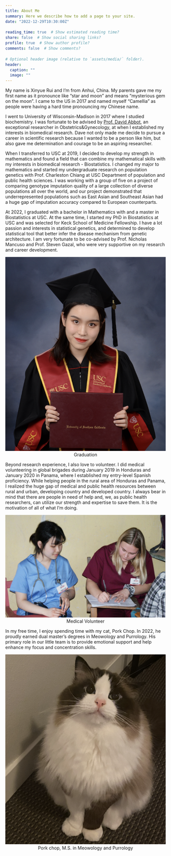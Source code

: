 ```yaml
---
title: About Me
summary: Here we describe how to add a page to your site.
date: "2022-12-29T10:30:00Z"

reading_time: true  # Show estimated reading time?
share: false  # Show social sharing links?
profile: true  # Show author profile?
comments: false  # Show comments?

# Optional header image (relative to `assets/media/` folder).
header:
  caption: ""
  image: ""
---
```

My name is Xinyue Rui and I’m from Anhui, China. My parents gave me my first name as it pronounce like “star and moon” and means “mysterious gem on the moon”. I came to the US in 2017 and named myself “Camellia” as people were having a hard time pronouncing my Chinese name. 

I went to University of Wisconsin-Madison in 2017 where I studied biochemistry. I was fortunate to be advised by [Prof. David Abbot](https://erp.wisc.edu/staff/abbott-david/), an exceptional researcher in Obstetrics&Gynecology, at when I established my interests in biomedical research. Dave not only made me decide to pursue a career in scientific research because I wanted to be a person like him, but also gave me determination and courage to be an aspiring researcher. 

When I transferred to USC at 2019, I decided to develop my strength in mathematics and found a field that can combine my mathematical skills with my interests in biomedical research - Biostatistics. I changed my major to mathematics and started my undergraduate research on population genetics with Prof. Charleston Chiang at USC Department of population and public health sciences. I was working with a group of five on a project of comparing genotype imputation quality of a large collection of diverse populations all over the world, and our project demonstrated that underrepresented populations such as East Asian and Southeast Asian had a huge gap of imputation accuracy compared to European counterparts. 

At 2022, I graduated with a bachelor in Mathematics with and a master in Biostatistics at USC. At the same time, I started my PhD in Biostatistics at USC and was selected for Keck School of Medicine Fellowship. I have a lot passion and interests in statistical genetics, and determined to develop statistical tool that better infer the disease mechanism from genetic architecture. I am very fortunate to be co-advised by Prof. Nicholas Mancuso and Prof. Steven Gazal, who were very supportive on my research and career development. 

<center>
  <img src="./grad.jpg">
  <figcaption>Graduation</figcaption>
</center>

Beyond research experience, I also love to volunteer. I did medical volunteering in global brigades during January 2019 in Honduras and January 2020 in Panama, where I established my entry-level Spanish proficiency. While helping people in the rural area of Honduras and Panama, I realized the huge gap of medical and public health resources between rural and urban, developing country and developed country. I always bear in mind that there are people in need of help and, we, as public health researchers, can utilize our strength and expertise to save them. It is the motivation of all of what I’m doing.

<center>
  <img src="./volunteer.jpg">
  <figcaption>Medical Volunteer</figcaption>
</center>

In my free time, I enjoy spending time with my cat, Pork Chop. In 2022, he proudly earned dual master’s degrees in Meowology and Purrology. His primary role in our little team is to provide emotional support and help enhance my focus and concentration skills.

<center>
  <img src="./cat.JPG">
  <figcaption>Pork chop, M.S. in Meowology and Purrology</figcaption>
</center>
